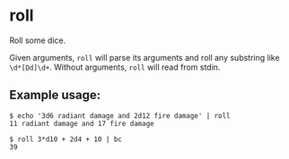 # roll

Roll some dice.

Given arguments, `roll` will parse its arguments and roll any substring like `\d*[Dd]\d+`.  Without arguments, `roll` will read from stdin.

## Example usage:

```
$ echo '3d6 radiant damage and 2d12 fire damage' | roll
11 radiant damage and 17 fire damage
```

```
$ roll 3*d10 + 2d4 + 10 | bc
39
```

